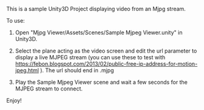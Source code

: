 This is a sample Unity3D Project displaying video from an Mjpg stream.

To use:

1. Open "Mjpg Viewer/Assets/Scenes/Sample Mjpeg Viewer.unity" in Unity3D.

2. Select the plane acting as the video screen and edit the url parameter to display a live MJPEG stream (you can use these to test with https://febon.blogspot.com/2013/02/public-free-ip-address-for-motion-jpeg.html ). The url should end in .mjpg

3. Play the Sample Mjpeg Viewer scene and wait a few seconds for the MJPEG stream to connect.

Enjoy!
